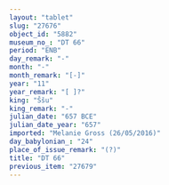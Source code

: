 ```yaml
---
layout: "tablet"
slug: "27676"
object_id: "5882"
museum_no_: "DT 66"
period: "ENB"
day_remark: "-"
month: "-"
month_remark: "[-]"
year: "11"
year_remark: "[ ]?"
king: "Ššu"
king_remark: "-"
julian_date: "657 BCE"
julian_date_year: "657"
imported: "Melanie Gross (26/05/2016)"
day_babylonian_: "24"
place_of_issue_remark: "(?)"
title: "DT 66"
previous_item: "27679"
---
```

